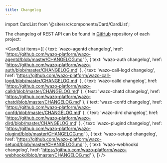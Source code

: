 ```yaml
---
title: Changelog
---
```


import CardList from '@site/src/components/Card/CardList';

The changelog of REST API can be found in [GitHub](https://github.com/wazo-platform) repository of
each project:

<CardList
  items={[
    { text: 'wazo-agentd changelog', href: 'https://github.com/wazo-platform/wazo-agentd/blob/master/CHANGELOG.md' },
    { text: 'wazo-auth changelog', href: 'https://github.com/wazo-platform/wazo-auth/blob/master/CHANGELOG.md' },
    { text: 'wazo-call-logd changelog', href: 'https://github.com/wazo-platform/wazo-call-logd/blob/master/CHANGELOG.md' },
    { text: 'wazo-calld changelog', href: 'https://github.com/wazo-platform/wazo-calld/blob/master/CHANGELOG.md' },
    { text: 'wazo-chatd changelog', href: 'https://github.com/wazo-platform/wazo-chatd/blob/master/CHANGELOG.md' },
    { text: 'wazo-confd changelog', href: 'https://github.com/wazo-platform/wazo-confd/blob/master/CHANGELOG.md' },
    { text: 'wazo-dird changelog', href: 'https://github.com/wazo-platform/wazo-dird/blob/master/CHANGELOG.md' },
    { text: 'wazo-plugind changelog', href: 'https://github.com/wazo-platform/wazo-plugind/blob/master/CHANGELOG.md' },
    { text: 'wazo-setupd changelog', href: 'https://github.com/wazo-platform/wazo-setupd/blob/master/CHANGELOG.md' },
    { text: 'wazo-webhookd changelog', href: 'https://github.com/wazo-platform/wazo-webhookd/blob/master/CHANGELOG.md' },
  ]}
/>

